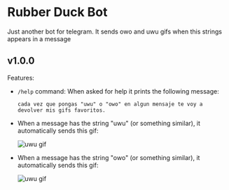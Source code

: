# Rubber Duck Bot

Just another bot for telegram. It sends owo and uwu gifs when this strings appears in a message
## v1.0.0
Features:

* `/help` command: When asked for help it prints the following message:

      cada vez que pongas "uwu" o "owo" en algun mensaje te voy a devolver mis gifs favoritos.

* When a message has the string "uwu" (or something similar), it automatically sends this gif:
  
     ![uwu gif](https://media.tenor.com/images/da03e7732c014219614dd7c03674f468/tenor.gif)
  
* When a message has the string "owo" (or something similar), it automatically sends this gif:
  
     ![uwu gif](https://media1.tenor.com/images/f5bc4d03d3c78d585508945daead8a7e/tenor.gif)
